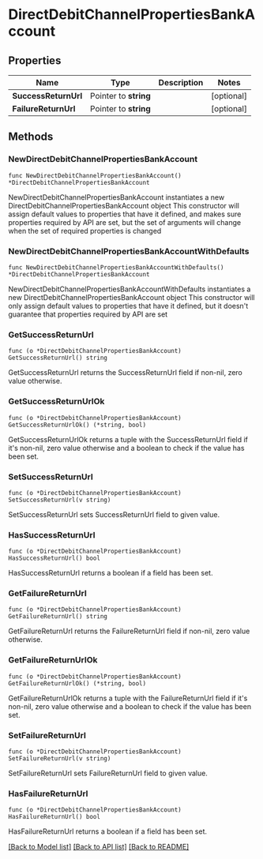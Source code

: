 # DirectDebitChannelPropertiesBankAccount

## Properties

Name | Type | Description | Notes
------------ | ------------- | ------------- | -------------
**SuccessReturnUrl** | Pointer to **string** |  | [optional] 
**FailureReturnUrl** | Pointer to **string** |  | [optional] 

## Methods

### NewDirectDebitChannelPropertiesBankAccount

`func NewDirectDebitChannelPropertiesBankAccount() *DirectDebitChannelPropertiesBankAccount`

NewDirectDebitChannelPropertiesBankAccount instantiates a new DirectDebitChannelPropertiesBankAccount object
This constructor will assign default values to properties that have it defined,
and makes sure properties required by API are set, but the set of arguments
will change when the set of required properties is changed

### NewDirectDebitChannelPropertiesBankAccountWithDefaults

`func NewDirectDebitChannelPropertiesBankAccountWithDefaults() *DirectDebitChannelPropertiesBankAccount`

NewDirectDebitChannelPropertiesBankAccountWithDefaults instantiates a new DirectDebitChannelPropertiesBankAccount object
This constructor will only assign default values to properties that have it defined,
but it doesn't guarantee that properties required by API are set

### GetSuccessReturnUrl

`func (o *DirectDebitChannelPropertiesBankAccount) GetSuccessReturnUrl() string`

GetSuccessReturnUrl returns the SuccessReturnUrl field if non-nil, zero value otherwise.

### GetSuccessReturnUrlOk

`func (o *DirectDebitChannelPropertiesBankAccount) GetSuccessReturnUrlOk() (*string, bool)`

GetSuccessReturnUrlOk returns a tuple with the SuccessReturnUrl field if it's non-nil, zero value otherwise
and a boolean to check if the value has been set.

### SetSuccessReturnUrl

`func (o *DirectDebitChannelPropertiesBankAccount) SetSuccessReturnUrl(v string)`

SetSuccessReturnUrl sets SuccessReturnUrl field to given value.

### HasSuccessReturnUrl

`func (o *DirectDebitChannelPropertiesBankAccount) HasSuccessReturnUrl() bool`

HasSuccessReturnUrl returns a boolean if a field has been set.

### GetFailureReturnUrl

`func (o *DirectDebitChannelPropertiesBankAccount) GetFailureReturnUrl() string`

GetFailureReturnUrl returns the FailureReturnUrl field if non-nil, zero value otherwise.

### GetFailureReturnUrlOk

`func (o *DirectDebitChannelPropertiesBankAccount) GetFailureReturnUrlOk() (*string, bool)`

GetFailureReturnUrlOk returns a tuple with the FailureReturnUrl field if it's non-nil, zero value otherwise
and a boolean to check if the value has been set.

### SetFailureReturnUrl

`func (o *DirectDebitChannelPropertiesBankAccount) SetFailureReturnUrl(v string)`

SetFailureReturnUrl sets FailureReturnUrl field to given value.

### HasFailureReturnUrl

`func (o *DirectDebitChannelPropertiesBankAccount) HasFailureReturnUrl() bool`

HasFailureReturnUrl returns a boolean if a field has been set.


[[Back to Model list]](../README.md#documentation-for-models) [[Back to API list]](../README.md#documentation-for-api-endpoints) [[Back to README]](../README.md)



